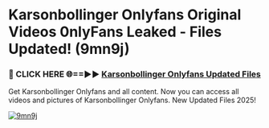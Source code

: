 # Karsonbollinger Onlyfans Original Videos 0nlyFans Leaked - Files Updated! (9mn9j)

<h3>🔴 CLICK HERE 🌐==►► <a href="https://tinyurl.com/2jnfzry5" rel="nofollow">Karsonbollinger Onlyfans Updated Files</a></h3>

Get Karsonbollinger Onlyfans and all content. Now you can access all videos and pictures of Karsonbollinger Onlyfans. New Updated Files 2025!

[![9mn9j](https://i.imgur.com/GyGTBgg.gif)](https://tinyurl.com/2jnfzry5)
